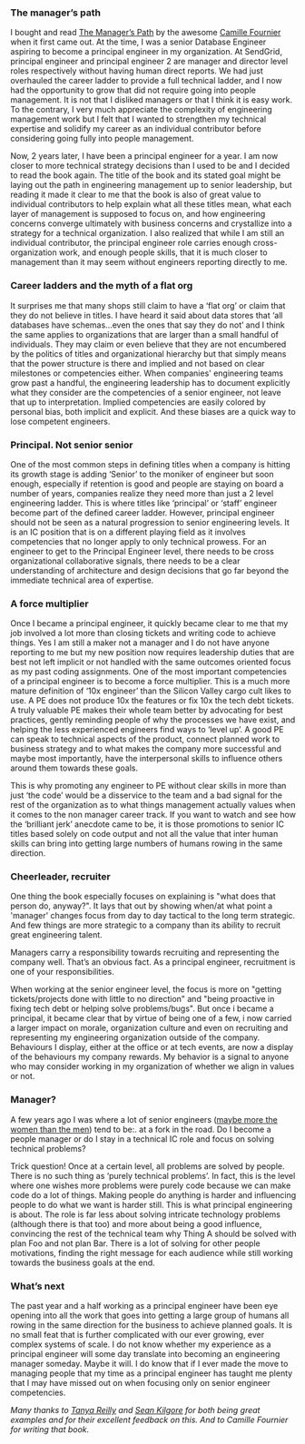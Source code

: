 ### The manager’s path
I bought and read [The Manager’s Path](https://www.amazon.com/dp/1491973897/ref=cm_sw_r_cp_tai_Aq9tCbSNCEHAA) by the awesome [Camille Fournier](https://twitter.com/skamille) when it first came out. At the time, I was a senior Database Engineer aspiring to become a principal engineer in my organization. At SendGrid, principal engineer and principal engineer 2 are manager and director level roles respectively without having human direct reports. We had just overhauled the career ladder to provide a full technical ladder, and I now had the opportunity to grow that did not require going into people management. It is not that I disliked managers or that I think it is easy work. To the contrary, I very much appreciate the complexity of engineering management work but I felt that I wanted to strengthen my technical expertise and solidify my career as an individual contributor before considering going fully into people management.

Now, 2 years later, I have been a principal engineer for a year. I am now closer to more technical strategy decisions than I used to be and I decided to read the book again. The title of the book and its stated goal might be laying out the path in engineering management up to senior leadership, but reading it made it clear to me that the book is also of great value to individual contributors to help explain what all these titles mean, what each layer of management is supposed to focus on, and how engineering concerns converge ultimately with business concerns and crystallize into a strategy for a technical organization. I also realized that while I am still an individual contributor, the principal engineer role carries enough cross-organization work, and enough people skills, that it is much closer to management than it may seem without engineers reporting directly to me.

### Career ladders and the myth of a flat org
It surprises me that many shops still claim to have a ‘flat org’ or claim that they do not believe in titles. I have heard it said about data stores that ‘all databases have schemas...even the ones that say they do not’ and I think the same applies to organizations that are larger than a small handful of individuals. They may claim or even believe that they are not encumbered by the politics of titles and organizational hierarchy but that simply means that the power structure is there and implied and not based on clear milestones or competencies either.
When companies' engineering teams grow past a handful, the engineering leadership has to document explicitly what they consider are the competencies of a senior engineer, not leave that up to interpretation. Implied competencies are easily colored by personal bias, both implicit and explicit. And these biases are a quick way to lose competent engineers. 

### Principal. Not senior senior
One of the most common steps in defining titles when a company is hitting its growth stage is adding ‘Senior’ to the moniker of engineer but soon enough, especially if retention is good and people are staying on board a number of years, companies realize they need more than just a 2 level engineering ladder. This is where titles like ‘principal’ or ‘staff’ engineer become part of the defined career ladder. However, principal engineer should not be seen as a natural progression to senior engineering levels. It is an IC position that is on a different playing field as it involves competencies that no longer apply to only technical prowess. For an engineer to get to the Principal Engineer level, there needs to be cross organizational collaborative signals, there needs to be a clear understanding of architecture and design decisions that go far beyond the immediate technical area of expertise.

### A force multiplier
Once I became a principal engineer, it quickly became clear to me that my job involved a lot more than closing tickets and writing code to achieve things. Yes I am still a maker not a manager and I do not have anyone reporting to me but my new position now requires leadership duties that are best not left implicit or not handled with the same outcomes oriented focus as my past coding assignments. One of the most important competencies of a principal engineer is to become a force multiplier. This is a much more mature definition of ‘10x engineer’ than the Silicon Valley cargo cult likes to use. A PE does not produce 10x the features or fix 10x the tech debt tickets. A truly valuable PE makes their whole team better by advocating for best practices, gently reminding people of why the processes we have exist, and helping the less experienced engineers find ways to ‘level up’. A good PE can speak to technical aspects of the product, connect planned work to business strategy and to what makes the company more successful and maybe most importantly, have the interpersonal skills to influence others around them towards these goals. 

This is why promoting any engineer to PE without clear skills in more than just ‘the code’ would be a disservice to the team and a bad signal for the rest of the organization as to what things management actually values when it comes to the non manager career track. If you want to watch and see how the ‘brilliant jerk’ anecdote came to be, it is those promotions to senior IC titles based solely on code output and not all the value that inter human skills can bring into getting large numbers of humans rowing in the same direction.

### Cheerleader, recruiter
One thing the book especially focuses on explaining is "what does that person do, anyway?". It lays that out by showing when/at what point a 'manager' changes focus from day to day tactical to the long term strategic. And few things are more strategic to a company than its ability to recruit great engineering talent. 

Managers carry a responsibility towards recruiting and representing the company well. That’s an obvious fact. As a principal engineer, recruitment is one of your responsibilities. 

When working at the senior engineer level, the focus is more on "getting tickets/projects done with little to no direction" and "being proactive in fixing tech debt or helping solve problems/bugs". But once i became a principal, it became clear that by virtue of being one of a few, i now carried a larger impact on morale, organization culture and even on recruiting and representing my engineering organization outside of the company. Behaviours I display, either at the office or at tech events, are now a display of the behaviours my company rewards. My behavior is a signal to anyone who may consider working in my organization of whether we align in values or not. 

### Manager?
A few years ago I was where a lot of senior engineers ([maybe more the women than the men](https://phys.org/news/2017-06-female-managerial-roles-unintended-consequences.html)) tend to be:. at a fork in the road. Do I become a people manager or do I stay in a technical IC role and focus on solving technical problems?

Trick question! Once at a certain level, all problems are solved by people. There is no such thing as ‘purely technical problems’. In fact, this is the level where one wishes more problems were purely code because we can make code do a lot of things. Making people do anything is harder and influencing people to do what we want is harder still. This is what principal engineering is about. The role is far less about solving intricate technology problems (although there is that too) and more about being a good influence, convincing the rest of the technical team why Thing A should be solved with plan Foo and not plan Bar. There is a lot of solving for other people motivations, finding the right message for each audience while still working towards the business goals at the end.

### What’s next
The past year and a half working as a principal engineer have been eye opening into all the work that goes into getting a large group of humans all rowing in the same direction for the business to achieve planned goals. It is no small feat that is further complicated with our ever growing, ever complex systems of scale. I do not know whether my experience as a principal engineer will some day translate into becoming an engineering manager someday. Maybe it will. I do know that if I ever made the move to managing people that my time as a principal engineer has taught me plenty that I may have missed out on when focusing only on senior engineer competencies. 

_Many thanks to [Tanya Reilly](https://twitter.com/whereistanya) and [Sean Kilgore](https://twitter.com/log1kal) for both being great examples and for their excellent feedback on this. And to Camille Fournier for writing that book._

